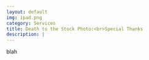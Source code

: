 ```yaml
---
layout: default
img: ipad.png
category: Services
title: Death to the Stock Photo:<br>Special Thanks
description: |
---
```

blah